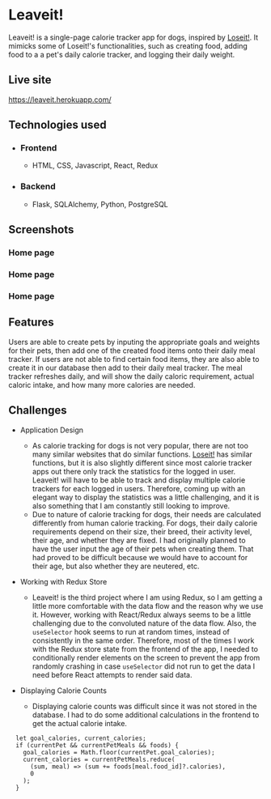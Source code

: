 # Leaveit!

Leaveit! is a single-page calorie tracker app for dogs, inspired by [Loseit!](https://www.loseit.com/). It mimicks some of Loseit!'s functionalities, such as creating food, adding food to a a pet's daily calorie tracker, and logging their daily weight.

## Live site

https://leaveit.herokuapp.com/

## Technologies used

- ### Frontend
  - HTML, CSS, Javascript, React, Redux
- ### Backend
  - Flask, SQLAlchemy, Python, PostgreSQL

## Screenshots

### Home page

### Home page

### Home page

## Features

Users are able to create pets by inputing the appropriate goals and weights for their pets, then add one of the created food items onto their daily meal tracker. If users are not able to find certain food items, they are also able to create it in our database then add to their daily meal tracker. The meal tracker refreshes daily, and will show the daily caloric requirement, actual caloric intake, and how many more calories are needed.

## Challenges

- Application Design

  - As calorie tracking for dogs is not very popular, there are not too many similar websites that do similar functions. [Loseit!](https://leaveit.herokuapp.com/) has similar functions, but it is also slightly different since most calorie tracker apps out there only track the statistics for the logged in user. Leaveit! will have to be able to track and display multiple calorie trackers for each logged in users. Therefore, coming up with an elegant way to display the statistics was a little challenging, and it is also something that I am constantly still looking to improve. 
  - Due to nature of calorie tracking for dogs, their needs are calculated differently from human calorie tracking. For dogs, their daily calorie requirements depend on their size, their breed, their activity level, their age, and whether they are fixed. I had originally planned to have the user input the age of their pets when creating them. That had proved to be difficult because we would have to account for their age, but also whether they are neutered, etc. 

- Working with Redux Store
  - Leaveit! is the third project where I am using Redux, so I am getting a little more comfortable with the data flow and the reason why we use it. However, working with React/Redux always seems to be a little challenging due to the convoluted nature of the data flow. Also, the `useSelector` hook seems to run at random times, instead of consistently in the same order. Therefore, most of the times I work with the Redux store state from the frontend of the app, I needed to conditionally render elements on the screen to prevent the app from randomly crashing in case `useSelector` did not run to get the data I need before React attempts to render said data. 
- Displaying Calorie Counts
  - Displaying calorie counts was difficult since it was not stored in the database. I had to do some additional calculations in the frontend to get the actual calorie intake.
```JS
  let goal_calories, current_calories;
  if (currentPet && currentPetMeals && foods) {
    goal_calories = Math.floor(currentPet.goal_calories);
    current_calories = currentPetMeals.reduce(
      (sum, meal) => (sum += foods[meal.food_id]?.calories),
      0
    );
  }
```